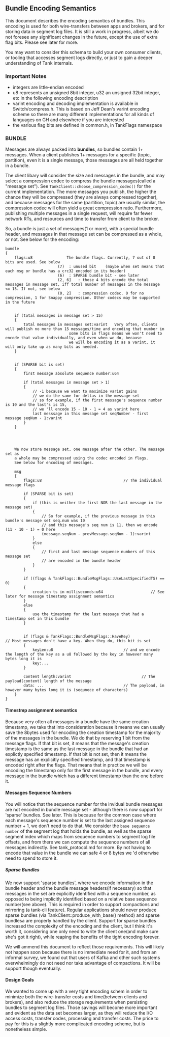 ## Bundle Encoding Semantics
This document describes the encoding semantics of bundles. 
This encoding is used for both wire-transfers between apps and brokers, and for storing data in segment log files.
It is still a work in progress, albeit we do not foresee any significant changes in the future, except the use of
extra flag bits. Please see later for more.

You may want to consider this schema to build your own consumer clients, or tooling that accesses segment logs directly, or
just to gain a deeper understanding of Tank internals.


### Important Notes
- integers are little-endian encoded
- u8 represents an unsigned 8bit integer, u32 an unsigned 32bit integer, etc in the following encoding description
- varint encoding and decoding implementation is available in Switch/compress.h. This is based on Jeff Dean's varint encoding scheme
	so there are many different implementations for all kinds of languages on GH and elsewhere if you are interested
- the various flag bits are defined in common.h, in TankFlags namespace




### BUNDLE
Messages are always packed into **bundles**, so bundles contain 1+ messages. 
When a client publishes 1+ messages for a specific (topic, partition), even it is a single message, those messages are
all held together in a bundle. 

The client libary will consider the size and messages in the bundle, and may select a compression
codec to compress the bundle messages(called a "message set").  See `TankClient::choose_compression_codec()` for the current implementation.
The more messages you publish, the higher the chance they will 
be compressed (they are always compressed together), and because messages for the same (partition, topic) are usually similar, the compression
codec will often yield a great compression ratio. Furthermore, publishing multiple messages in a single request, will require far fewer network RTs, 
and resources and time to transfer from client to the broker. 

So, a bundle is just a set of messages(1 or more), with a special bundle header, and messages in that message set can be compressed as a whole, or not.
See below for the encoding:


```
bundle
{
	flags:u8		       The bundle flags. Currently, 7 out of 8 bits are used. See below
				       (7) 	: unused bit	(maybe when set means that each msg or bundle has a crc32 encoded in its header)
				       (6) 	: SPARSE bundle bit - see later
				       (2, 6] 	: those 4 bits encode the total messages in message set, iff total number of messages in the message <= 15. If not, see below
				       (0, 2] 	: compression codec. 0 for no compression, 1 for Snappy compression. Other codecs may be supported in the future


	if (total messages in message set > 15)
	{
		total messages in messages set:varint 	Very often, clients will publish no more than 15 messages/time and encoding that number in
							some bits in flags means we won't need to encode that value individually, and even when we do, because
							we will be encoding it as a varint, it will only take up as many bits as needed.
	}


	if (SPARSE bit is set)
	{
		first message absolute sequence number:u64

		if (total messages in message set > 1)
		{
			// -1 because we want to maximize varint gains
			// we do the same for deltas in the message set
			// so for example, if the first message's sequence number is 10 and the last's is 15, 
			// we 'll encode 15 - 10 - 1 = 4 as varint here
			last messsage in this message set seqNumber - first message seqNum - 1:varint
		}
	}




	We now store message set, one message after the other. The message set as
	a whole may be compressed using the codec encoded in flags.
	See below for encoding of messages. 
	
	msg
	{
		flags:u8 									// The individual message flags

		if (SPARSE bit is set)
		{
			if (this is neither the first NOR the last message in the message set)
			{
				// So for example, if the previous message in this bundle's message set seq.num was 10
				// and this message's seq num is 11, then we encode (11 - 10 - 1) = 0 here
				(message.seqNum - prevMessage.seqNum - 1):varint
			}
			else
			{
				// first and last message sequence numbers of this message set
				// are encoded in the bundle header
			}
		}

		if ((flags & TankFlags::BundleMsgFlags::UseLastSpecifiedTS) == 0)
		{
			creation ts in milliseconds:u64 					// See later for message timestamp assignment semantics
		}
		else
		{
			use the timestamp for the last message that had a timestamp set in this bundle
		}


		if (flags & TankFlags::BundleMsgFlags::HaveKey) 				// Most messages don't have a key. When they do, this bit is set
		{
			keyLen:u8 								// and we encode the length of the key as a u8 followed by the key in however many bytes long it is
			key:...
		}

		content length:varint 								// The payload(content) length of the message
		data: ... 									// The payload, in however many bytes long it is (sequnece of characters)
	}
}
```


#### Timestmp assignment semantics
Because very often all messages in a bundle have the same creation timestamp, we take that into consideration because it means we can usually save the 8bytes used for
encoding the creation timestamp for the majority of the messages in the bundle. 
We do that by reserving 1 bit from the message flags. If that bit is set, it means
that the message's creation timestamp is the same as the last message in the bundle that had an explictly specified timestamp. If that bit is not set, then
it means the message has an explicitly specified timestamp, and that timestamp is encoded right after the flags. 
That means that in practice we will be encoding the timestamp only for the first message in the bundle, and every message in the bundle which has a different timestamp than the one before it.

#### Messages Sequence Numbers
You will notice that the sequence number for the invidual bundle messages are not encoded in bundle message set - although there is now support for 'sparse' bundles. See later.
This is because for the common case where each message's sequence number is set to the last assigned sequence number + 1, we don't need to do that.
We consider the `base sequence number` of the segment log that holds the bundle, as well as the sparse segment index which maps from sequence numbers to segment log file offsets, and from
there we can compute the sequence numbers of all messages indirectly. See tank_protocol.md for more.
By not having to encode that value in the bundle we can safe 4 or 8 bytes we 'd otherwise need to spend to store it.

##### Sparse Bundles
We now support 'sparse bundles', where we encode information in the bundle header and the bundle message headers(if necessary) so that messages in the set are explicitly identified
with a sequence number, as opposed to being implicitly identified based on a relative base sequence number(see above).
This is required in order to support compactions and mirroring (a tank-cli feature). Regular applications should never produce sparse bundles (via TankClient::produce_with_base() method)
and sparse bundlesa are properly handled by the client.
Support for sparse bundles increased the complexity of the encoding and the client, but I think it's worth it, considering one only need to write the client one(and make sure
she's got it right), while reaping the benefits of the tight encoding forever.



We will ammend this document to reflect those requirements. This will likely not happen soon because there is no immediate need for it, and
from an informal survey, we found out that users of Kafka and other such systems overwhelmingly do not need nor take advantage of compactions. It will be support though eventually.


#### Design Goals
We wanted to come up with a very tight encoding schem in order to minimize both the wire-transfer costs and time(between clients and brokers), and also reduce the storage requirements when persisting bundles to
segment log files. Those savings will become more important and evident as the data set becomes larger, as they will reduce the I/O access costs, transfer codes, processing and transfer costs.
The price to pay for this is a slightly more complicated encoding scheme, but is nonetheless simple.
